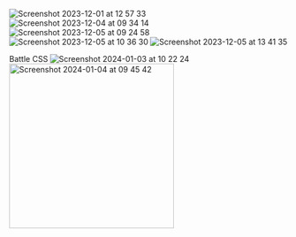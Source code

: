 ![Screenshot 2023-12-01 at 12 57 33](https://github.com/pranavo72bex/nextjs-admin/assets/71395812/68d3f3af-d268-493c-835a-25c79526c0d6)
![Screenshot 2023-12-04 at 09 34 14](https://github.com/pranavo72bex/nextjs-admin/assets/71395812/0c7ea136-763e-4e97-810f-79635d049430)
![Screenshot 2023-12-05 at 09 24 58](https://github.com/pranavo72bex/nextjs-admin/assets/71395812/d27c529e-ca00-4039-9a7a-398e8e6504d3)
![Screenshot 2023-12-05 at 10 36 30](https://github.com/pranavo72bex/nextjs-admin/assets/71395812/285a0b09-409b-4233-af49-0d0981f4c028)
![Screenshot 2023-12-05 at 13 41 35](https://github.com/pranavo72bex/nextjs-admin/assets/71395812/0e20e14c-fb06-4ecb-9f55-03932fc78232)

Battle CSS
![Screenshot 2024-01-03 at 10 22 24](https://github.com/pranavo72bex/nextjs-admin/assets/71395812/df1e6b3c-748f-4e6f-abeb-c98468cda942) <img width="298" alt="Screenshot 2024-01-04 at 09 45 42" src="https://github.com/pranavo72bex/nextjs-admin/assets/71395812/f171e14d-4aae-4f49-9470-16abdb3cc517">
